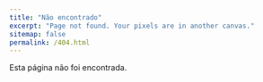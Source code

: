 ```yaml
---
title: "Não encontrado"
excerpt: "Page not found. Your pixels are in another canvas."
sitemap: false
permalink: /404.html
---
```


Esta página não foi encontrada.

<script type="text/javascript">
  var GOOG_FIXURL_LANG = 'en';
  var GOOG_FIXURL_SITE = '{{ site.url }}'
</script>
<script type="text/javascript"
  src="//linkhelp.clients.google.com/tbproxy/lh/wm/fixurl.js">
</script>
